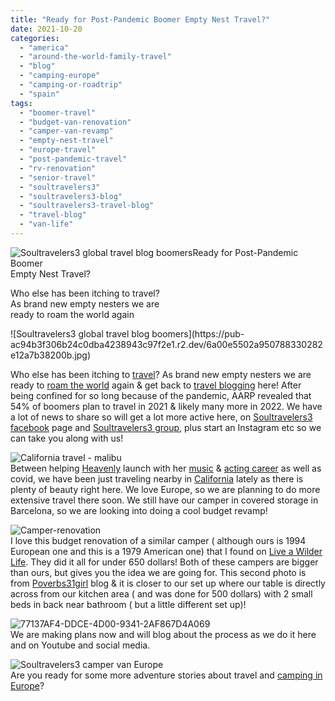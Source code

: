 ```yaml
---
title: "Ready for Post-Pandemic Boomer Empty Nest Travel?"
date: 2021-10-20
categories: 
  - "america"
  - "around-the-world-family-travel"
  - "blog"
  - "camping-europe"
  - "camping-or-roadtrip"
  - "spain"
tags: 
  - "boomer-travel"
  - "budget-van-renovation"
  - "camper-van-revamp"
  - "empty-nest-travel"
  - "europe-travel"
  - "post-pandemic-travel"
  - "rv-renovation"
  - "senior-travel"
  - "soultravelers3"
  - "soultravelers3-blog"
  - "soultravelers3-travel-blog"
  - "travel-blog"
  - "van-life"
---
```


![Soultravelers3 global travel blog boomers](https://pub-ac94b3f306b24c0dba4238943c97f2e1.r2.dev/6a00e5502a950788330282e12a7add200b.jpg)Ready for Post-Pandemic Boomer  
Empty Nest Travel?  
  
Who else has been itching to travel?  
As brand new empty nesters we are  
ready to roam the world again

<!--more--> ![Soultravelers3 global travel blog boomers](https://pub-ac94b3f306b24c0dba4238943c97f2e1.r2.dev/6a00e5502a950788330282e12a7b38200b.jpg)  
Who else has been itching to [travel](https://pub-ac94b3f306b24c0dba4238943c97f2e1.r2.dev/travel/)? As brand new empty nesters we are ready to [roam the world](https://pub-ac94b3f306b24c0dba4238943c97f2e1.r2.dev/around-the-world-family-travel/) again & get back to [travel blogging](https://pub-ac94b3f306b24c0dba4238943c97f2e1.r2.dev/) here! After being confined for so long because of the pandemic, AARP revealed that 54% of boomers plan to travel in 2021 & likely many more in 2022. We have a lot of news to share so will get a lot more active here, on [Soultravelers3 facebook](https://www.facebook.com/Soultravelers3com-Around-the-World-Family-Travel-Education-Adventure-185105005187/) page and [Soultravelers3 group](https://www.facebook.com/groups/23138026952/), plus start an Instagram etc so we can take you along with us!   
  
![California travel - malibu](https://pub-ac94b3f306b24c0dba4238943c97f2e1.r2.dev/6a00e5502a95078833026bdefa2eb4200c.jpg)  
Between helping [Heavenly](https://www.tiktok.com/@heavenly.reyna?langCountry=jv&source=h5_m&_r=1 "heavenly reyna ") [](https://www.tiktok.com/@heavenly.reyna?langCountry=jv&source=h5_m&_r=1)launch with her [music](https://pub-ac94b3f306b24c0dba4238943c97f2e1.r2.dev/2021/07/exit-by-heavenly-reyna-is-out-rode-mic-giveaway-on-twitch.html "heavenly reyna music ") & [acting career](https://pub-ac94b3f306b24c0dba4238943c97f2e1.r2.dev/2021/09/heavenly-reyna-wins-best-actress-for-glass-darkly-movie-.html#more "Heavenly Reyna acting ") as well as covid, we have been just traveling nearby in [California](https://pub-ac94b3f306b24c0dba4238943c97f2e1.r2.dev/2019/07/hiking-the-beautiful-malibu-coast-point-dume.html "malibu travel") lately as there is plenty of beauty right here. We love Europe, so we are planning to do more extensive travel there soon. We still have our camper in covered storage in Barcelona, so we are looking into doing a cool budget revamp!   
  
![Camper-renovation](https://pub-ac94b3f306b24c0dba4238943c97f2e1.r2.dev/6a00e5502a95078833027880520b02200d.jpg)  
I love this budget renovation of a similar camper ( although ours is 1994 European one and this is a 1979 American one) that I found on [Live a Wilder Life](https://www.liveawilderlife.com). They did it all for under 650 dollars! Both of these campers are bigger than ours, but gives you the idea we are going for. This second photo is from [Poverbs31girl](https://proverbs31girl.com/my-500-camper-remodel-that-i-did-all-by-myself/) blog & it is closer to our set up where our table is directly across from our kitchen area ( and was done for 500 dollars) with 2 small beds in back near bathroom ( but a little different set up)!    
  
![77137AF4-DDCE-4D00-9341-2AF867D4A069](https://pub-ac94b3f306b24c0dba4238943c97f2e1.r2.dev/6a00e5502a95078833026bdefa6b5e200c.png)  
We are making plans now and will blog about the process as we do it here and on Youtube and social media.   
  
![Soultravelers3 camper van Europe](https://pub-ac94b3f306b24c0dba4238943c97f2e1.r2.dev/6a00e5502a95078833026bdefa34b5200c.jpg)  
Are you ready for some more adventure stories about travel and [camping in Europe](https://pub-ac94b3f306b24c0dba4238943c97f2e1.r2.dev/2011/12/rv-in-europe-road-trip-europe-camping-european-style.html)?
